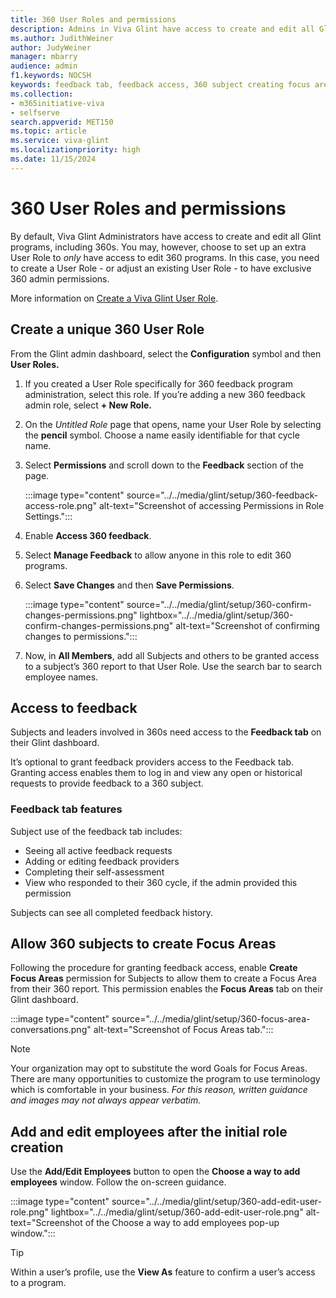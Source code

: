 ```yaml
---
title: 360 User Roles and permissions 
description: Admins in Viva Glint have access to create and edit all Glint programs. You may, however, choose to set up an additional user role to *only* have access to edit 360 programs. 
ms.author: JudithWeiner
author: JudyWeiner
manager: mbarry
audience: admin
f1.keywords: NOCSH
keywords: feedback tab, feedback access, 360 subject creating focus areas,editing 360 participants, ediing 360 subjects, editing 360 feedback providers
ms.collection:  
- m365initiative-viva
- selfserve 
search.appverid: MET150 
ms.topic: article
ms.service: viva-glint
ms.localizationpriority: high
ms.date: 11/15/2024
---
```


# 360 User Roles and permissions 

By default, Viva Glint Administrators have access to create and edit all Glint programs, including 360s. You may, however, choose to set up an extra User Role to *only* have access to edit 360 programs. In this case, you need to create a User Role - or adjust an existing User Role - to have exclusive 360 admin permissions. 

More information on [Create a Viva Glint User Role](set-up-user-roles.md).

## Create a unique 360 User Role

From the Glint admin dashboard, select the **Configuration** symbol and then **User Roles.** 

1.	If you created a User Role specifically for 360 feedback program administration, select this role. If you’re adding a new 360 feedback admin role, select **+ New Role.**
1.	On the *Untitled Role* page that opens, name your User Role by selecting the **pencil** symbol. Choose a name easily identifiable for that cycle name.
1.	Select **Permissions** and scroll down to the **Feedback** section of the page.

    :::image type="content" source="../../media/glint/setup/360-feedback-access-role.png" alt-text="Screenshot of accessing Permissions in Role Settings.":::

4.  Enable **Access 360 feedback**.
5.	Select **Manage Feedback** to allow anyone in this role to edit 360 programs.  
6.	Select **Save Changes** and then **Save Permissions**.

    :::image type="content" source="../../media/glint/setup/360-confirm-changes-permissions.png" lightbox="../../media/glint/setup/360-confirm-changes-permissions.png" alt-text="Screenshot of confirming changes to permissions.":::

1.	Now, in **All Members**, add all Subjects and others to be granted access to a subject’s 360 report to that User Role. Use the search bar to search employee names.

## Access to feedback

Subjects and leaders involved in 360s need access to the **Feedback tab** on their Glint dashboard. 

It’s optional to grant feedback providers access to the Feedback tab. Granting access enables them to log in and view any open or historical requests to provide feedback to a 360 subject.

### Feedback tab features

Subject use of the feedback tab includes:

- Seeing all active feedback requests 
- Adding or editing feedback providers 
- Completing their self-assessment 
- View who responded to their 360 cycle, if the admin provided this permission

Subjects can see all completed feedback history.

## Allow 360 subjects to create Focus Areas

Following the procedure for granting feedback access, enable **Create Focus Areas** permission for Subjects to allow them to create a Focus Area from their 360 report. This permission enables the **Focus Areas** tab on their Glint dashboard. 

:::image type="content" source="../../media/glint/setup/360-focus-area-conversations.png" alt-text="Screenshot of Focus Areas tab.":::

>[!NOTE]
>Your organization may opt to substitute the word Goals for Focus Areas. There are many opportunities to customize the program to use terminology which is comfortable in your business. *For this reason, written guidance and images may not always appear verbatim.*

## Add and edit employees after the initial role creation

Use the **Add/Edit Employees** button to open the **Choose a way to add employees** window. Follow the on-screen guidance.

:::image type="content" source="../../media/glint/setup/360-add-edit-user-role.png" lightbox="../../media/glint/setup/360-add-edit-user-role.png" alt-text="Screenshot of the Choose a way to add employees pop-up window.":::

> [!TIP]
> Within a user’s profile, use the **View As** feature to confirm a user’s access to a program.


